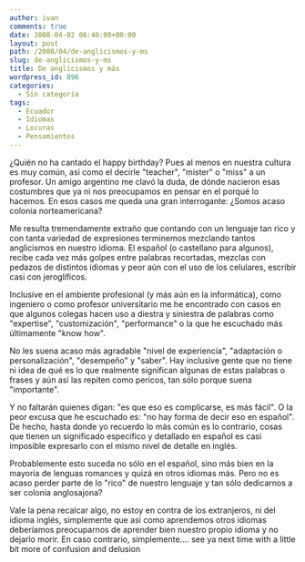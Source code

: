 ```yaml
---
author: ivan
comments: true
date: 2008-04-02 06:40:00+00:00
layout: post
path: /2008/04/de-anglicismos-y-ms
slug: de-anglicismos-y-ms
title: De anglicismos y más
wordpress_id: 896
categories:
  - Sin categoría
tags:
  - Ecuador
  - Idiomas
  - Locuras
  - Pensamientos
---
```


¿Quién no ha cantado el happy birthday? Pues al menos en nuestra cultura es muy común, así como el decirle "teacher", "mister" o "miss" a un profesor. Un amigo argentino me clavó la duda, de dónde nacieron esas costumbres que ya ni nos preocupamos en pensar en el porqué lo hacemos. En esos casos me queda una gran interrogante: ¿Somos acaso colonia norteamericana?

Me resulta tremendamente extraño que contando con un lenguaje tan rico y con tanta variedad de expresiones terminemos mezclando tantos anglicismos en nuestro idioma. El español (o castellano para algunos), recibe cada vez más golpes entre palabras recortadas, mezclas con pedazos de distintos idiomas y peor aún con el uso de los celulares, escribir casi con jeroglíficos.

Inclusive en el ambiente profesional (y más aún en la informática), como ingeniero o como profesor universitario me he encontrado con casos en que algunos colegas hacen uso a diestra y siniestra de palabras como "expertise", "customización", "performance" o la que he escuchado más últimamente "know how".

No les suena acaso más agradable "nivel de experiencia", "adaptación o personalización", "desempeño" y "saber". Hay inclusive gente que no tiene ni idea de qué es lo que realmente significan algunas de estas palabras o frases y aún así las repiten como pericos, tan sólo porque suena "importante".

Y no faltarán quienes digan: "es que eso es complicarse, es más fácil". O la peor excusa que he escuchado es: "no hay forma de decir eso en español". De hecho, hasta donde yo recuerdo lo más común es lo contrario, cosas que tienen un significado específico y detallado en español es casi imposible expresarlo con el mismo nivel de detalle en inglés.

Probablemente esto suceda no sólo en el español, sino más bien en la mayoría de lenguas romances y quizá en otros idiomas más. Pero no es acaso perder parte de lo "rico" de nuestro lenguaje y tan sólo dedicarnos a ser colonia anglosajona?

Vale la pena recalcar algo, no estoy en contra de los extranjeros, ni del idioma inglés, simplemente que así como aprendemos otros idiomas deberíamos preocuparnos de aprender bien nuestro propio idioma y no dejarlo morir. En caso contrario, simplemente.... see ya next time with a little bit more of confusion and delusion
